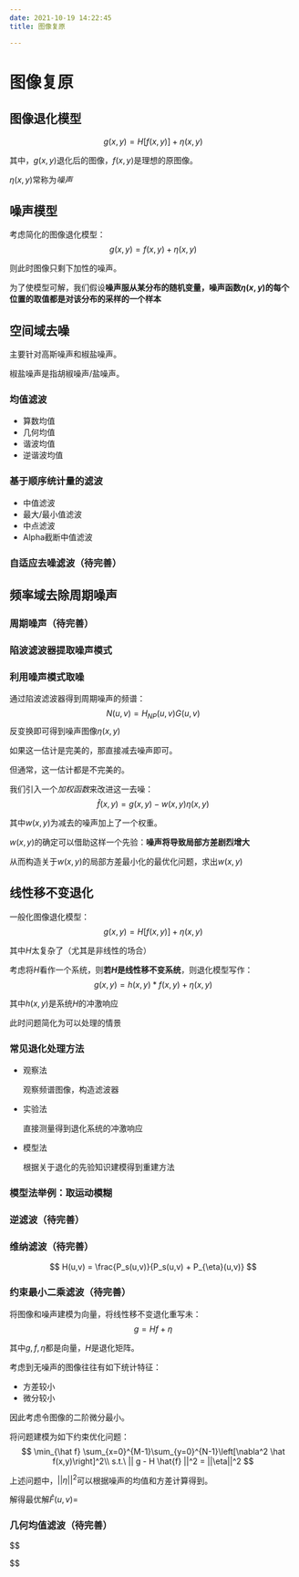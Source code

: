 ```yaml
---
date: 2021-10-19 14:22:45
title: 图像复原

---
```

# 图像复原
## 图像退化模型
$$
    g(x,y) = H[f(x,y)] + \eta(x,y)
$$

其中，$g(x,y)$退化后的图像，$f(x,y)$是理想的原图像。

$\eta(x,y)$常称为*噪声*

## 噪声模型

考虑简化的图像退化模型：
$$
    g(x,y) = f(x,y) + \eta(x,y)
$$

则此时图像只剩下加性的噪声。

为了使模型可解，我们假设**噪声服从某分布的随机变量，噪声函数$\eta(x,y)$的每个位置的取值都是对该分布的采样的一个样本**

## 空间域去噪

主要针对高斯噪声和椒盐噪声。

椒盐噪声是指胡椒噪声/盐噪声。

### 均值滤波
- 算数均值
- 几何均值
- 谐波均值
- 逆谐波均值

### 基于顺序统计量的滤波
- 中值滤波
- 最大/最小值滤波
- 中点滤波
- Alpha截断中值滤波

### 自适应去噪滤波（待完善）

## 频率域去除周期噪声

### 周期噪声（待完善）

### 陷波滤波器提取噪声模式

### 利用噪声模式取噪

通过陷波滤波器得到周期噪声的频谱：
$$
    N(u,v) = H_{NP}(u,v)G(u,v)
$$
反变换即可得到噪声图像$\eta(x,y)$

如果这一估计是完美的，那直接减去噪声即可。

但通常，这一估计都是不完美的。

我们引入一个*加权函数*来改进这一去噪：
$$
    \hat f(x,y) = g(x,y) - w(x,y)\eta(x,y)
$$

其中$w(x,y)$为减去的噪声加上了一个权重。

$w(x,y)$的确定可以借助这样一个先验：**噪声将导致局部方差剧烈增大**

从而构造关于$w(x,y)$的局部方差最小化的最优化问题，求出$w(x,y)$

## 线性移不变退化

一般化图像退化模型：
$$
    g(x,y) = H[f(x,y)] + \eta(x,y)
$$

其中$H$太复杂了（尤其是非线性的场合）

考虑将$H$看作一个系统，则**若$H$是线性移不变系统**，则退化模型写作：
$$
    g(x,y) = h(x,y) * f(x,y) + \eta(x,y)
$$

其中$h(x,y)$是系统$H$的冲激响应

此时问题简化为可以处理的情景

### 常见退化处理方法
- 观察法
  
  观察频谱图像，构造滤波器

- 实验法
  
  直接测量得到退化系统的冲激响应

- 模型法
  
  根据关于退化的先验知识建模得到重建方法

### 模型法举例：取运动模糊

### 逆滤波（待完善）

### 维纳滤波（待完善）

$$
    H(u,v) = \frac{P_s(u,v)}{P_s(u,v) + P_{\eta}(u,v)}
$$

### 约束最小二乘滤波（待完善）

将图像和噪声建模为向量，将线性移不变退化重写未：
$$
    g = Hf + \eta
$$

其中$g,f,\eta$都是向量，$H$是退化矩阵。

考虑到无噪声的图像往往有如下统计特征：
- 方差较小
- 微分较小

因此考虑令图像的二阶微分最小。

将问题建模为如下约束优化问题：
$$
    \min_{\hat f} \sum_{x=0}^{M-1}\sum_{y=0}^{N-1}\left[\nabla^2 \hat f(x,y)\right]^2\\
    s.t.\ || g - H \hat{f} ||^2 = ||\eta||^2
$$

上述问题中，$||\eta||^2$可以根据噪声的均值和方差计算得到。

解得最优解$\hat F(u,v) =$

### 几何均值滤波（待完善）
$$

$$